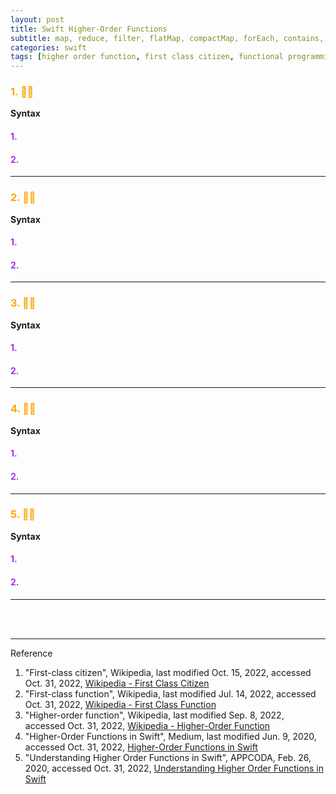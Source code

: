 ```yaml
---
layout: post
title: Swift Higher-Order Functions
subtitle: map, reduce, filter, flatMap, compactMap, forEach, contains, removeAll, sorted, split
categories: swift
tags: [higher order function, first class citizen, functional programming, lambda calculus, map, reduce, filter, flatMap, compactMap]
---
```


### <span style="color: orange">1. 👩‍💻</span>

__Syntax__

#### <span style="color: rgba(166, 42, 254, 1)">1. </span>
#### <span style="color: rgba(166, 42, 254, 1)">2. </span>

---

### <span style="color: orange">2. 👩‍💻</span>

__Syntax__

#### <span style="color: rgba(166, 42, 254, 1)">1. </span>
#### <span style="color: rgba(166, 42, 254, 1)">2. </span>

---

### <span style="color: orange">3. 👩‍💻</span>

__Syntax__

#### <span style="color: rgba(166, 42, 254, 1)">1. </span>
#### <span style="color: rgba(166, 42, 254, 1)">2. </span>

---

### <span style="color: orange">4. 👩‍💻</span>

__Syntax__

#### <span style="color: rgba(166, 42, 254, 1)">1. </span>
#### <span style="color: rgba(166, 42, 254, 1)">2. </span>

---

### <span style="color: orange">5. 👩‍💻</span>

__Syntax__

#### <span style="color: rgba(166, 42, 254, 1)">1. </span>
#### <span style="color: rgba(166, 42, 254, 1)">2. </span>

---





<br><br>

---
Reference

1. "First-class citizen", Wikipedia, last modified Oct. 15, 2022, accessed Oct. 31, 2022, [Wikipedia - First Class Citizen](https://en.wikipedia.org/wiki/First-class_citizen)
2. "First-class function", Wikipedia, last modified Jul. 14, 2022, accessed Oct. 31, 2022, [Wikipedia - First Class Function](https://en.wikipedia.org/wiki/First-class_function)
3. "Higher-order function", Wikipedia, last modified Sep. 8, 2022, accessed Oct. 31, 2022, [Wikipedia - Higher-Order Function](https://en.wikipedia.org/wiki/Higher-order_function)
4. "Higher-Order Functions in Swift", Medium, last modified Jun. 9, 2020, accessed Oct. 31, 2022, [Higher-Order Functions in Swift](https://betterprogramming.pub/higher-order-functions-in-swift-13c31a769c0c)
5. "Understanding Higher Order Functions in Swift", APPCODA, Feb. 26, 2020, accessed Oct. 31, 2022, [Understanding Higher Order Functions in Swift](https://www.appcoda.com/higher-order-functions-swift/)
